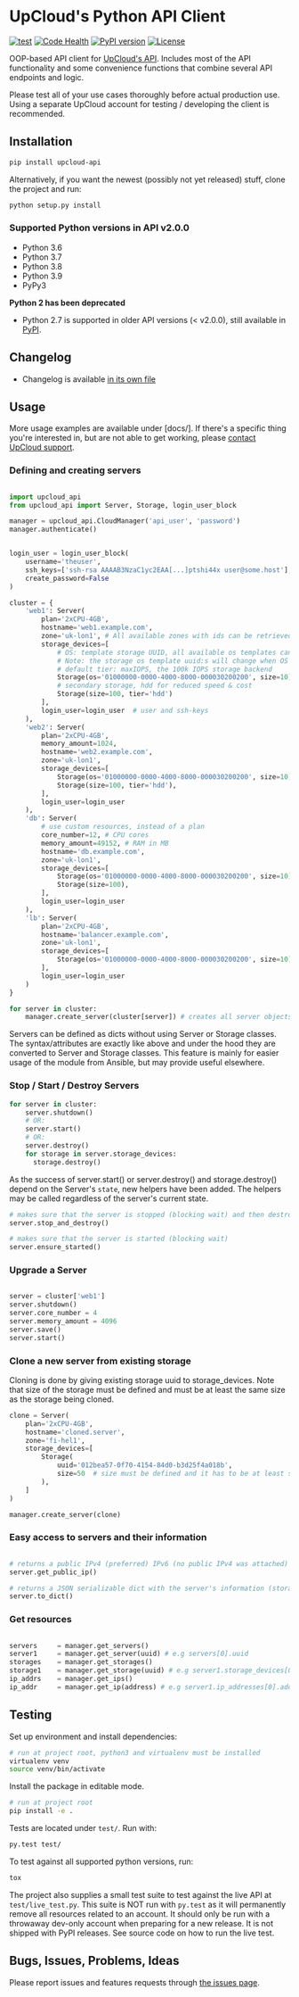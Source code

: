 # UpCloud's Python API Client

[![test](https://github.com/UpCloudLtd/upcloud-python-api/actions/workflows/main.yml/badge.svg)](https://github.com/UpCloudLtd/upcloud-python-api/actions/workflows/main.yml)
[![Code Health](https://landscape.io/github/UpCloudLtd/upcloud-python-api/master/landscape.svg?style=flat)](https://landscape.io/github/UpCloudLtd/upcloud-python-api/master)
[![PyPI version](https://badge.fury.io/py/upcloud-api.svg)](https://badge.fury.io/py/upcloud-api)
[![License](https://img.shields.io/badge/license-MIT-green.svg)](https://github.com/UpCloudLtd/upcloud-python-api/blob/master/LICENSE)

OOP-based API client for [UpCloud's API](https://developers.upcloud.com/1.3/). Includes most of the API
functionality and some convenience functions that combine several API endpoints and logic.

Please test all of your use cases thoroughly before actual production use. Using a separate UpCloud account for
testing / developing the client is recommended.

## Installation

``` bash
pip install upcloud-api
```

Alternatively, if you want the newest (possibly not yet released) stuff, clone the project and run:

``` bash
python setup.py install
```

### Supported Python versions in API v2.0.0

- Python 3.6
- Python 3.7
- Python 3.8
- Python 3.9
- PyPy3

**Python 2 has been deprecated**

- Python 2.7 is supported in older API versions (< v2.0.0), still available in [PyPI](https://pypi.org/project/upcloud-api/1.0.1/).

## Changelog

- Changelog is available [in its own file](CHANGELOG.md)

## Usage

More usage examples are available under [docs/]. If there's a specific thing you're interested in,
but are not able to get working, please [contact UpCloud support](https://upcloud.com/contact/).

### Defining and creating servers

```python

import upcloud_api
from upcloud_api import Server, Storage, login_user_block

manager = upcloud_api.CloudManager('api_user', 'password')
manager.authenticate()


login_user = login_user_block(
    username='theuser',
    ssh_keys=['ssh-rsa AAAAB3NzaC1yc2EAA[...]ptshi44x user@some.host'],
    create_password=False
)

cluster = {
    'web1': Server(
        plan='2xCPU-4GB',
        hostname='web1.example.com',
        zone='uk-lon1', # All available zones with ids can be retrieved by using manager.get_zones()
        storage_devices=[
            # OS: template storage UUID, all available os templates can be retrieved by calling manager.get_templates()
            # Note: the storage os template uuid:s will change when OS is updated. So check that the UUID is correct
            # default tier: maxIOPS, the 100k IOPS storage backend
            Storage(os='01000000-0000-4000-8000-000030200200', size=10),
            # secondary storage, hdd for reduced speed & cost
            Storage(size=100, tier='hdd')
        ],
        login_user=login_user  # user and ssh-keys
    ),
    'web2': Server(
        plan='2xCPU-4GB',
        memory_amount=1024,
        hostname='web2.example.com',
        zone='uk-lon1',
        storage_devices=[
            Storage(os='01000000-0000-4000-8000-000030200200', size=10),
            Storage(size=100, tier='hdd'),
        ],
        login_user=login_user
    ),
    'db': Server(
        # use custom resources, instead of a plan
        core_number=12, # CPU cores
        memory_amount=49152, # RAM in MB
        hostname='db.example.com',
        zone='uk-lon1',
        storage_devices=[
            Storage(os='01000000-0000-4000-8000-000030200200', size=10),
            Storage(size=100),
        ],
        login_user=login_user
    ),
    'lb': Server(
        plan='2xCPU-4GB',
        hostname='balancer.example.com',
        zone='uk-lon1',
        storage_devices=[
            Storage(os='01000000-0000-4000-8000-000030200200', size=10)
        ],
        login_user=login_user
    )
}

for server in cluster:
    manager.create_server(cluster[server]) # creates all server objects defined in cluster

```

Servers can be defined as dicts without using Server or Storage classes.
The syntax/attributes are exactly like above and under the hood they are converted to Server and Storage classes.
This feature is mainly for easier usage of the module from Ansible, but may provide useful elsewhere.

### Stop / Start / Destroy Servers

```python
for server in cluster:
	server.shutdown()
	# OR:
	server.start()
	# OR:
	server.destroy()
	for storage in server.storage_devices:
	  storage.destroy()

```

As the success of server.start() or server.destroy() and storage.destroy()
depend on the Server's `state`, new helpers have been added. The helpers may be called regardless of
the server's current state.

```python
# makes sure that the server is stopped (blocking wait) and then destroys the server and its storages
server.stop_and_destroy()

# makes sure that the server is started (blocking wait)
server.ensure_started()
```

### Upgrade a Server

```python

server = cluster['web1']
server.shutdown()
server.core_number = 4
server.memory_amount = 4096
server.save()
server.start()

```

### Clone a new server from existing storage

Cloning is done by giving existing storage uuid to storage_devices. Note that size of the storage
must be defined and must be at least the same size as the storage being cloned.

```python
clone = Server(
    plan='2xCPU-4GB',
    hostname='cloned.server',
    zone='fi-hel1',
    storage_devices=[
        Storage(
            uuid='012bea57-0f70-4154-84d0-b3d25f4a018b',
            size=50  # size must be defined and it has to be at least same size than storage being cloned
        ),
    ]
)

manager.create_server(clone)
```

### Easy access to servers and their information

```python

# returns a public IPv4 (preferred) IPv6 (no public IPv4 was attached) address
server.get_public_ip()

# returns a JSON serializable dict with the server's information (storages and ip-addresses included)
server.to_dict()

```

### Get resources

```python

servers     = manager.get_servers()
server1     = manager.get_server(uuid) # e.g servers[0].uuid
storages    = manager.get_storages()
storage1    = manager.get_storage(uuid) # e.g server1.storage_devices[0].uuid
ip_addrs    = manager.get_ips()
ip_addr     = manager.get_ip(address) # e.g server1.ip_addresses[0].address

```

## Testing

Set up environment and install dependencies:

``` bash
# run at project root, python3 and virtualenv must be installed
virtualenv venv
source venv/bin/activate
```

Install the package in editable mode.

```bash
# run at project root
pip install -e .
```

Tests are located under `test/`. Run with:

```bash
py.test test/
```

To test against all supported python versions, run:

```bash
tox
```


The project also supplies a small test suite to test against the live API at `test/live_test.py`.
This suite is NOT run with `py.test` as it will permanently remove all resources related to an account.
It should only be run with a throwaway dev-only account when preparing for a new release. It is not shipped with
PyPI releases. See source code on how to run the live test.

## Bugs, Issues, Problems, Ideas

Please report issues and features requests through
[the issues page](https://github.com/UpCloudLtd/upcloud-python-api/issues).
